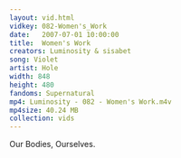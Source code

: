 ```yaml
---
layout: vid.html
vidkey: 082-Women's_Work
date:   2007-07-01 10:00:00
title:  Women's Work
creators: Luminosity & sisabet
song: Violet
artist: Hole
width: 848
height: 480
fandoms: Supernatural
mp4: Luminosity - 082 - Women's Work.m4v
mp4size: 40.24 MB
collection: vids
---
```


  <div>
  Our Bodies, Ourselves.
  </div>
  